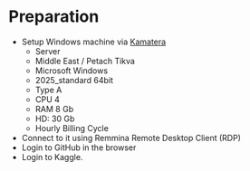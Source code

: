 # Preparation

* Setup Windows machine via [Kamatera](https://www.kamatera.com/)
    * Server
    * Middle East / Petach Tikva
    * Microsoft Windows
    * 2025_standard 64bit
    * Type A
    * CPU 4
    * RAM 8 Gb
    * HD: 30 Gb
    * Hourly Billing Cycle
* Connect to it using Remmina Remote Desktop Client (RDP)
* Login to GitHub in the browser
* Login to Kaggle.



